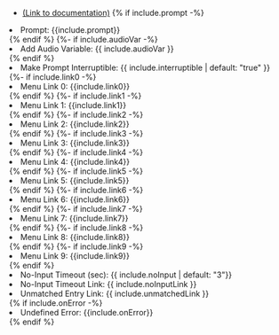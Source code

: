 - [(Link to documentation)](https://help.webex.com/en-us/article/n5595zd/Webex-Contact-Center-Setup-and-Administration-Guide#Cisco_Concept.dita_8a8f0369-60b9-4d31-af05-9338f7aa54be)
{% if include.prompt -%}
<li>Prompt: {{include.prompt}} </li>
{% endif %}
{%- if include.audioVar -%}
<li>Add Audio Variable: {{ include.audioVar }} </li>
{% endif %}
<li>Make Prompt Interruptible: {{ include.interruptible | default: "true" }}</li>
{%- if include.link0 -%}
<li>Menu Link 0: {{include.link0}} </li>
{% endif %}
{%- if include.link1 -%}
<li>Menu Link 1: {{include.link1}} </li>
{% endif %}
{%- if include.link2 -%}<li>Menu Link 2: {{include.link2}}</li>
{% endif %}
{%- if include.link3 -%}
<li>Menu Link 3: {{include.link3}} </li>
{% endif %}
{%- if include.link4 -%}
<li>Menu Link 4: {{include.link4}} </li>
{% endif %}
{%- if include.link5 -%}
<li>Menu Link 5: {{include.link5}} </li>
{% endif %}
{%- if include.link6 -%}
<li>Menu Link 6: {{include.link6}} </li>
{% endif %}
{%- if include.link7 -%}
<li>Menu Link 7: {{include.link7}} </li>
{% endif %}
{%- if include.link8 -%}
<li>Menu Link 8: {{include.link8}} </li>
{% endif %}
{%- if include.link9 -%}
<li>Menu Link 9: {{include.link9}} </li>
{% endif %}
<li>No-Input Timeout (sec): {{ include.noInput | default: "3"}}</li>
<li>No-Input Timeout Link: {{ include.noInputLink  }}</li>
<li>Unmatched Entry Link: {{ include.unmatchedLink }}</li>
{% if include.onError -%}
<li>Undefined Error: {{include.onError}}</li>
{% endif %}
